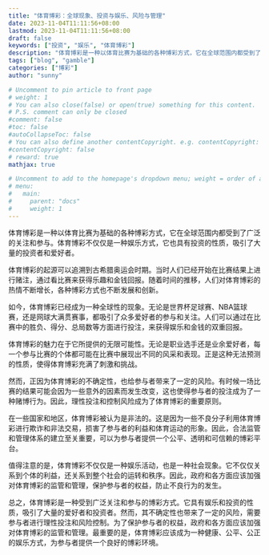 ```yaml
---
title: "体育博彩：全球现象、投资与娱乐、风险与管理"
date: 2023-11-04T11:11:56+08:00
lastmod: 2023-11-04T11:11:56+08:00
draft: false
keywords: ["投资", "娱乐", "体育博彩"]
description: "体育博彩是一种以体育比赛为基础的各种博彩方式，它在全球范围内都受到了广泛的关注和参与。体育博彩不仅仅是一种娱乐方式，它也具有投资的性质，吸引了大量的投资者和爱好者。"
tags: ["blog", "gamble"]
categories: ["博彩"]
author: "sunny"

# Uncomment to pin article to front page
# weight: 1
# You can also close(false) or open(true) something for this content.
# P.S. comment can only be closed
#comment: false
#toc: false
#autoCollapseToc: false
# You can also define another contentCopyright. e.g. contentCopyright: "This is another copyright."
#contentCopyright: false
# reward: true
mathjax: true

# Uncomment to add to the homepage's dropdown menu; weight = order of article
# menu:
#   main:
#     parent: "docs"
#     weight: 1
---
```


体育博彩是一种以体育比赛为基础的各种博彩方式，它在全球范围内都受到了广泛的关注和参与。体育博彩不仅仅是一种娱乐方式，它也具有投资的性质，吸引了大量的投资者和爱好者。

体育博彩的起源可以追溯到古希腊奥运会时期。当时人们已经开始在比赛结果上进行赌注，通过看比赛来获得乐趣和金钱回报。随着时间的推移，人们对体育博彩的热情不断增长，各种博彩方式也不断发展和创新。

如今，体育博彩已经成为一种全球性的现象。无论是世界杯足球赛、NBA篮球赛，还是网球大满贯赛事，都吸引了众多爱好者的参与和关注。人们可以通过在比赛中的胜负、得分、总局数等方面进行投注，来获得娱乐和金钱的双重回报。

体育博彩的魅力在于它所提供的无限可能性。无论是职业选手还是业余爱好者，每一个参与比赛的个体都可能在比赛中展现出不同的风采和表现。正是这种无法预测的性质，使得体育博彩充满了刺激和挑战。

然而，正因为体育博彩的不确定性，也给参与者带来了一定的风险。有时候一场比赛的结果可能会因为一些意外的因素而发生改变，这也使得参与者的投注成为了一种赌博行为。因此，理性投注和控制风险成为了体育博彩的重要原则。

在一些国家和地区，体育博彩被认为是非法的。这是因为一些不良分子利用体育博彩进行欺诈和非法交易，损害了参与者的利益和体育运动的形象。因此，合法监管和管理体系的建立至关重要，可以为参与者提供一个公平、透明和可信赖的博彩平台。

值得注意的是，体育博彩不仅仅是一种娱乐活动，也是一种社会现象。它不仅仅关系到个体的利益，还关系到整个社会的运转和秩序。因此，政府和各方面应该加强对体育博彩的监管和管理，保护参与者的权益，防止不良行为的发生。

总之，体育博彩是一种受到广泛关注和参与的博彩方式。它具有娱乐和投资的性质，吸引了大量的爱好者和投资者。然而，其不确定性也带来了一定的风险，需要参与者进行理性投注和风险控制。为了保护参与者的权益，政府和各方面应该加强对体育博彩的监管和管理。最重要的是，体育博彩应该成为一种健康、公平、公正的娱乐方式，为参与者提供一个良好的博彩环境。
